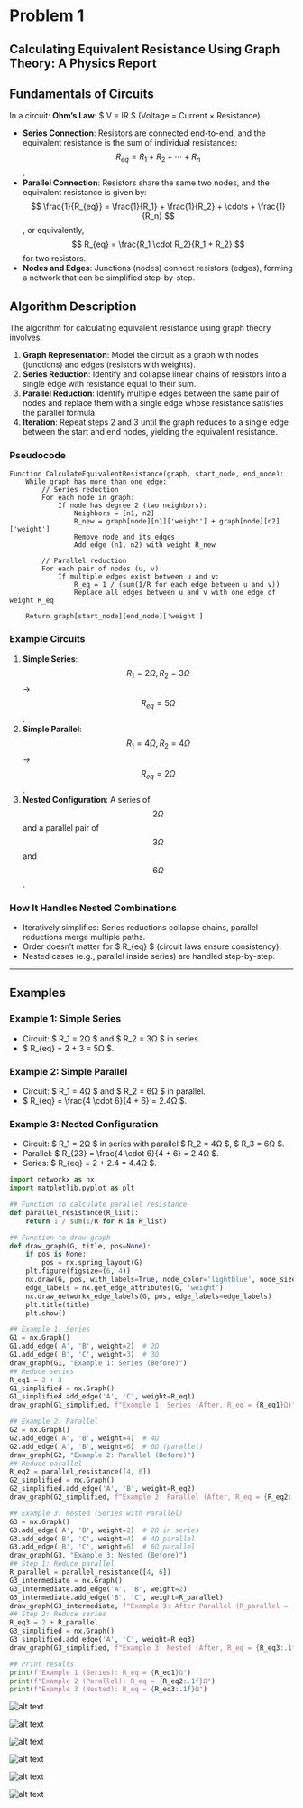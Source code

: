 # Problem 1

## Calculating Equivalent Resistance Using Graph Theory: A Physics Report


## Fundamentals of Circuits
In a circuit:
**Ohm’s Law**: $ V = IR $ (Voltage = Current × Resistance).
- **Series Connection**: Resistors are connected end-to-end, and the equivalent resistance is the sum of individual resistances: $$ R_{eq} = R_1 + R_2 + \cdots + R_n $$.
- **Parallel Connection**: Resistors share the same two nodes, and the equivalent resistance is given by: $$ \frac{1}{R_{eq}} = \frac{1}{R_1} + \frac{1}{R_2} + \cdots + \frac{1}{R_n} $$, or equivalently, $$ R_{eq} = \frac{R_1 \cdot R_2}{R_1 + R_2} $$ for two resistors.
- **Nodes and Edges**: Junctions (nodes) connect resistors (edges), forming a network that can be simplified step-by-step.


## Algorithm Description
The algorithm for calculating equivalent resistance using graph theory involves:
1. **Graph Representation**: Model the circuit as a graph with nodes (junctions) and edges (resistors with weights).
2. **Series Reduction**: Identify and collapse linear chains of resistors into a single edge with resistance equal to their sum.
3. **Parallel Reduction**: Identify multiple edges between the same pair of nodes and replace them with a single edge whose resistance satisfies the parallel formula.
4. **Iteration**: Repeat steps 2 and 3 until the graph reduces to a single edge between the start and end nodes, yielding the equivalent resistance.

### Pseudocode
```plaintext
Function CalculateEquivalentResistance(graph, start_node, end_node):
    While graph has more than one edge:
        // Series reduction
        For each node in graph:
            If node has degree 2 (two neighbors):
                Neighbors = [n1, n2]
                R_new = graph[node][n1]['weight'] + graph[node][n2]['weight']
                Remove node and its edges
                Add edge (n1, n2) with weight R_new
        
        // Parallel reduction
        For each pair of nodes (u, v):
            If multiple edges exist between u and v:
                R_eq = 1 / (sum(1/R for each edge between u and v))
                Replace all edges between u and v with one edge of weight R_eq
    
    Return graph[start_node][end_node]['weight']
```


### Example Circuits
1. **Simple Series**: $$ R_1 = 2\Omega, R_2 = 3\Omega $$ → $$ R_{eq} = 5\Omega $$.
2. **Simple Parallel**: $$ R_1 = 4\Omega, R_2 = 4\Omega $$ → $$ R_{eq} = 2\Omega $$.
3. **Nested Configuration**: A series of $$ 2\Omega $$ and a parallel pair of $$ 3\Omega $$ and $$ 6\Omega $$.


### How It Handles Nested Combinations
- Iteratively simplifies: Series reductions collapse chains, parallel reductions merge multiple paths.
- Order doesn’t matter for $ R_{eq} $ (circuit laws ensure consistency).
- Nested cases (e.g., parallel inside series) are handled step-by-step.

---

## Examples
### Example 1: Simple Series
- Circuit: $ R_1 = 2Ω $ and $ R_2 = 3Ω $ in series.
- $ R_{eq} = 2 + 3 = 5Ω $.

### Example 2: Simple Parallel
- Circuit: $ R_1 = 4Ω $ and $ R_2 = 6Ω $ in parallel.
- $ R_{eq} = \frac{4 \cdot 6}{4 + 6} = 2.4Ω $.

### Example 3: Nested Configuration
- Circuit: $ R_1 = 2Ω $ in series with parallel $ R_2 = 4Ω $, $ R_3 = 6Ω $.
- Parallel: $ R_{23} = \frac{4 \cdot 6}{4 + 6} = 2.4Ω $.
- Series: $ R_{eq} = 2 + 2.4 = 4.4Ω $.

```python
import networkx as nx
import matplotlib.pyplot as plt

## Function to calculate parallel resistance
def parallel_resistance(R_list):
    return 1 / sum(1/R for R in R_list)

## Function to draw graph
def draw_graph(G, title, pos=None):
    if pos is None:
        pos = nx.spring_layout(G)
    plt.figure(figsize=(6, 4))
    nx.draw(G, pos, with_labels=True, node_color='lightblue', node_size=500, font_size=12)
    edge_labels = nx.get_edge_attributes(G, 'weight')
    nx.draw_networkx_edge_labels(G, pos, edge_labels=edge_labels)
    plt.title(title)
    plt.show()

## Example 1: Series
G1 = nx.Graph()
G1.add_edge('A', 'B', weight=2)  # 2Ω
G1.add_edge('B', 'C', weight=3)  # 3Ω
draw_graph(G1, "Example 1: Series (Before)")
## Reduce series
R_eq1 = 2 + 3
G1_simplified = nx.Graph()
G1_simplified.add_edge('A', 'C', weight=R_eq1)
draw_graph(G1_simplified, f"Example 1: Series (After, R_eq = {R_eq1}Ω)")

## Example 2: Parallel
G2 = nx.Graph()
G2.add_edge('A', 'B', weight=4)  # 4Ω
G2.add_edge('A', 'B', weight=6)  # 6Ω (parallel)
draw_graph(G2, "Example 2: Parallel (Before)")
## Reduce parallel
R_eq2 = parallel_resistance([4, 6])
G2_simplified = nx.Graph()
G2_simplified.add_edge('A', 'B', weight=R_eq2)
draw_graph(G2_simplified, f"Example 2: Parallel (After, R_eq = {R_eq2:.1f}Ω)")

## Example 3: Nested (Series with Parallel)
G3 = nx.Graph()
G3.add_edge('A', 'B', weight=2)  # 2Ω in series
G3.add_edge('B', 'C', weight=4)  # 4Ω parallel
G3.add_edge('B', 'C', weight=6)  # 6Ω parallel
draw_graph(G3, "Example 3: Nested (Before)")
## Step 1: Reduce parallel
R_parallel = parallel_resistance([4, 6])
G3_intermediate = nx.Graph()
G3_intermediate.add_edge('A', 'B', weight=2)
G3_intermediate.add_edge('B', 'C', weight=R_parallel)
draw_graph(G3_intermediate, f"Example 3: After Parallel (R_parallel = {R_parallel:.1f}Ω)")
## Step 2: Reduce series
R_eq3 = 2 + R_parallel
G3_simplified = nx.Graph()
G3_simplified.add_edge('A', 'C', weight=R_eq3)
draw_graph(G3_simplified, f"Example 3: Nested (After, R_eq = {R_eq3:.1f}Ω)")

## Print results
print(f"Example 1 (Series): R_eq = {R_eq1}Ω")
print(f"Example 2 (Parallel): R_eq = {R_eq2:.1f}Ω")
print(f"Example 3 (Nested): R_eq = {R_eq3:.1f}Ω")
```



![alt text](image.png)

![alt text](image-1.png)

![alt text](image-2.png)

![alt text](image-3.png)

![alt text](image-4.png)

![alt text](image-5.png)